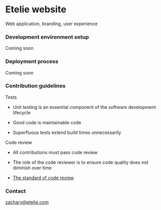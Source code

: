 # Etelie website

Web application, branding, user experience

### Development environment setup

Coming soon

### Deployment process

Coming soon

### Contribution guidelines

Tests

- Unit testing is an essential component of the software development lifecycle

- Good code is maintainable code

- Superfluous tests extend build times unnecessarily

Code review

- All contributions must pass code review

- The role of the code reviewer is to ensure code quality does not diminish over time

- [The standard of code review](https://google.github.io/eng-practices/review/reviewer/standard.html)

### Contact

zachary@etelie.com

